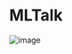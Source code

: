 # MLTalk

![image](https://github.com/user-attachments/assets/54097762-d5b6-408d-9bf4-0ed2d362f094)

